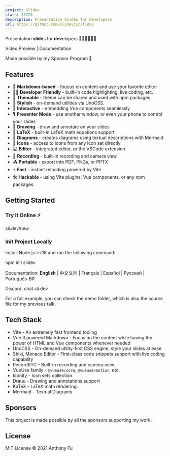 ```yaml
---
project: slidev
stars: 35726
description: Presentation Slides for Developers
url: https://github.com/slidevjs/slidev
---
```


  

Presentation **slide**s for **dev**elopers 🧑‍💻👩‍💻👨‍💻

  

Video Preview | Documentation

  
Made possible by my Sponsor Program 💖  

Features
--------

-   📝 **Markdown-based** - foucus on content and use your favorite editor
-   🧑‍💻 **Developer Friendly** - built-in code highlighting, live coding, etc.
-   🎨 **Themable** - theme can be shared and used with npm packages
-   🌈 **Stylish** - on-demand utilities via UnoCSS.
-   🤹 **Interactive** - embedding Vue components seamlessly
-   🎙 **Presenter Mode** - use another window, or even your phone to control your slides
-   🎨 **Drawing** - draw and annotate on your slides
-   🧮 **LaTeX** - built-in LaTeX math equations support
-   📰 **Diagrams** - creates diagrams using textual descriptions with Mermaid
-   🌟 **Icons** - access to icons from any icon set directly
-   💻 **Editor** - integrated editor, or the VSCode extension
-   🎥 **Recording** - built-in recording and camera view
-   📤 **Portable** - export into PDF, PNGs, or PPTX
-   ⚡️ **Fast** - instant reloading powered by Vite
-   🛠 **Hackable** - using Vite plugins, Vue components, or any npm packages

Getting Started
---------------

### Try it Online ⚡️

sli.dev/new

### Init Project Locally

Install Node.js >=18 and run the following command:

npm init slidev

Documentation: **English** | 中文文档 | Français | Español | Русский | Português-BR

Discord: chat.sli.dev

For a full example, you can check the demo folder, which is also the source file for my previous talk.

Tech Stack
----------

-   Vite - An extremely fast frontend tooling
-   Vue 3 powered Markdown - Focus on the content while having the power of HTML and Vue components whenever needed
-   UnoCSS - On-demand utility-first CSS engine, style your slides at ease
-   Shiki, Monaco Editor - First-class code snippets support with live coding capability
-   RecordRTC - Built-in recording and camera view
-   VueUse family - `@vueuse/core`, `@vueuse/motion`, etc.
-   Iconify - Icon sets collection.
-   Drauu - Drawing and annotations support
-   KaTeX - LaTeX math rendering.
-   Mermaid - Textual Diagrams.

Sponsors
--------

This project is made possible by all the sponsors supporting my work:

License
-------

MIT License © 2021 Anthony Fu

